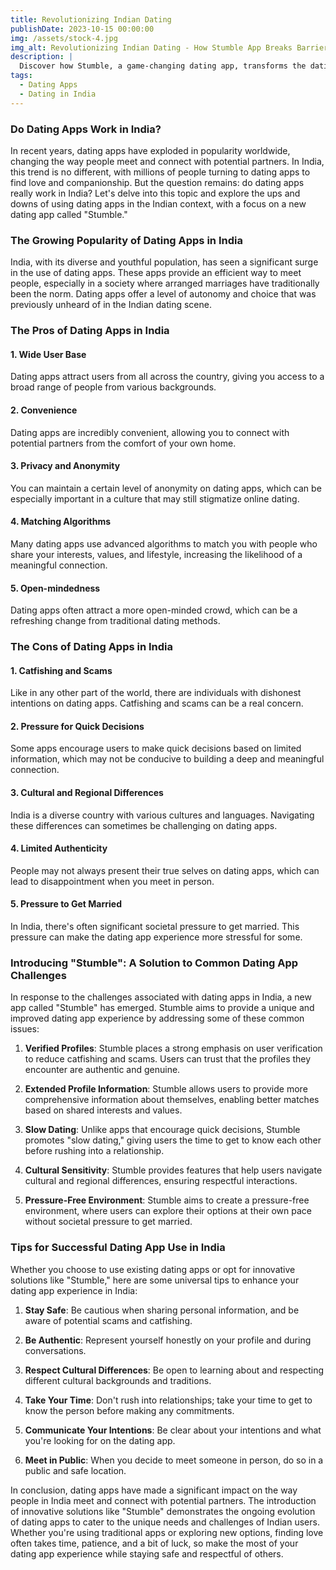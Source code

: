 ```yaml
---
title: Revolutionizing Indian Dating
publishDate: 2023-10-15 00:00:00
img: /assets/stock-4.jpg
img_alt: Revolutionizing Indian Dating - How Stumble App Breaks Barriers and Sparks Connections
description: |
  Discover how Stumble, a game-changing dating app, transforms the dating landscape in India. Learn how it tackles common challenges, promotes authentic connections, and respects cultural diversity. Find love on your terms, without compromising your values.
tags:
  - Dating Apps
  - Dating in India
---
```


### Do Dating Apps Work in India?

In recent years, dating apps have exploded in popularity worldwide, changing the way people meet and connect with potential partners. In India, this trend is no different, with millions of people turning to dating apps to find love and companionship. But the question remains: do dating apps really work in India? Let's delve into this topic and explore the ups and downs of using dating apps in the Indian context, with a focus on a new dating app called "Stumble."

### The Growing Popularity of Dating Apps in India

India, with its diverse and youthful population, has seen a significant surge in the use of dating apps. These apps provide an efficient way to meet people, especially in a society where arranged marriages have traditionally been the norm. Dating apps offer a level of autonomy and choice that was previously unheard of in the Indian dating scene.

### The Pros of Dating Apps in India

#### 1. Wide User Base
Dating apps attract users from all across the country, giving you access to a broad range of people from various backgrounds.

#### 2. Convenience
Dating apps are incredibly convenient, allowing you to connect with potential partners from the comfort of your own home.

#### 3. Privacy and Anonymity
You can maintain a certain level of anonymity on dating apps, which can be especially important in a culture that may still stigmatize online dating.

#### 4. Matching Algorithms
Many dating apps use advanced algorithms to match you with people who share your interests, values, and lifestyle, increasing the likelihood of a meaningful connection.

#### 5. Open-mindedness
Dating apps often attract a more open-minded crowd, which can be a refreshing change from traditional dating methods.

### The Cons of Dating Apps in India

#### 1. Catfishing and Scams
Like in any other part of the world, there are individuals with dishonest intentions on dating apps. Catfishing and scams can be a real concern.

#### 2. Pressure for Quick Decisions
Some apps encourage users to make quick decisions based on limited information, which may not be conducive to building a deep and meaningful connection.

#### 3. Cultural and Regional Differences
India is a diverse country with various cultures and languages. Navigating these differences can sometimes be challenging on dating apps.

#### 4. Limited Authenticity
People may not always present their true selves on dating apps, which can lead to disappointment when you meet in person.

#### 5. Pressure to Get Married
In India, there's often significant societal pressure to get married. This pressure can make the dating app experience more stressful for some.

### Introducing "Stumble": A Solution to Common Dating App Challenges

In response to the challenges associated with dating apps in India, a new app called "Stumble" has emerged. Stumble aims to provide a unique and improved dating app experience by addressing some of these common issues:

1. **Verified Profiles**: Stumble places a strong emphasis on user verification to reduce catfishing and scams. Users can trust that the profiles they encounter are authentic and genuine.

2. **Extended Profile Information**: Stumble allows users to provide more comprehensive information about themselves, enabling better matches based on shared interests and values.

3. **Slow Dating**: Unlike apps that encourage quick decisions, Stumble promotes "slow dating," giving users the time to get to know each other before rushing into a relationship.

4. **Cultural Sensitivity**: Stumble provides features that help users navigate cultural and regional differences, ensuring respectful interactions.

5. **Pressure-Free Environment**: Stumble aims to create a pressure-free environment, where users can explore their options at their own pace without societal pressure to get married.

### Tips for Successful Dating App Use in India

Whether you choose to use existing dating apps or opt for innovative solutions like "Stumble," here are some universal tips to enhance your dating app experience in India:

1. **Stay Safe**: Be cautious when sharing personal information, and be aware of potential scams and catfishing.

2. **Be Authentic**: Represent yourself honestly on your profile and during conversations.

3. **Respect Cultural Differences**: Be open to learning about and respecting different cultural backgrounds and traditions.

4. **Take Your Time**: Don't rush into relationships; take your time to get to know the person before making any commitments.

5. **Communicate Your Intentions**: Be clear about your intentions and what you're looking for on the dating app.

6. **Meet in Public**: When you decide to meet someone in person, do so in a public and safe location.

In conclusion, dating apps have made a significant impact on the way people in India meet and connect with potential partners. The introduction of innovative solutions like "Stumble" demonstrates the ongoing evolution of dating apps to cater to the unique needs and challenges of Indian users. Whether you're using traditional apps or exploring new options, finding love often takes time, patience, and a bit of luck, so make the most of your dating app experience while staying safe and respectful of others.
